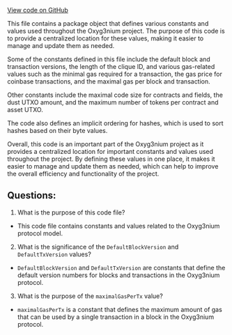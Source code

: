 [View code on GitHub](https://github.com/oxyg3nium/oxyg3nium/protocol/src/main/scala/org/oxyg3nium/protocol/model/package.scala)

This file contains a package object that defines various constants and values used throughout the Oxyg3nium project. The purpose of this code is to provide a centralized location for these values, making it easier to manage and update them as needed.

Some of the constants defined in this file include the default block and transaction versions, the length of the clique ID, and various gas-related values such as the minimal gas required for a transaction, the gas price for coinbase transactions, and the maximal gas per block and transaction.

Other constants include the maximal code size for contracts and fields, the dust UTXO amount, and the maximum number of tokens per contract and asset UTXO.

The code also defines an implicit ordering for hashes, which is used to sort hashes based on their byte values.

Overall, this code is an important part of the Oxyg3nium project as it provides a centralized location for important constants and values used throughout the project. By defining these values in one place, it makes it easier to manage and update them as needed, which can help to improve the overall efficiency and functionality of the project.
## Questions: 
 1. What is the purpose of this code file?
- This code file contains constants and values related to the Oxyg3nium protocol model.

2. What is the significance of the `DefaultBlockVersion` and `DefaultTxVersion` values?
- `DefaultBlockVersion` and `DefaultTxVersion` are constants that define the default version numbers for blocks and transactions in the Oxyg3nium protocol.

3. What is the purpose of the `maximalGasPerTx` value?
- `maximalGasPerTx` is a constant that defines the maximum amount of gas that can be used by a single transaction in a block in the Oxyg3nium protocol.